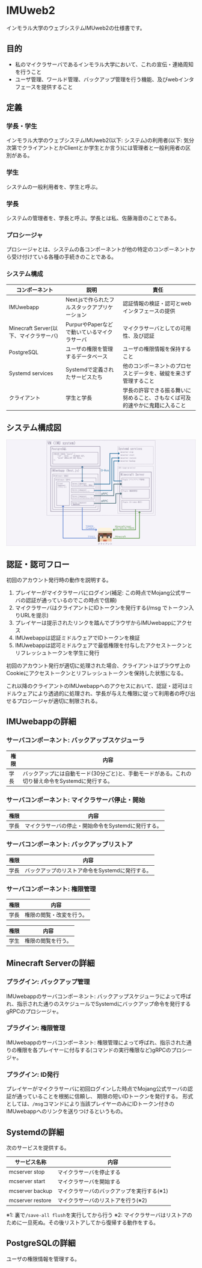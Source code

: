 # IMUweb2

インモラル大学のウェブシステムIMUweb2の仕様書です。

## 目的

* 私のマイクラサーバであるインモラル大学において、これの宣伝・連絡周知を行うこと
* ユーザ管理、ワールド管理、バックアップ管理を行う機能、及びwebインタフェースを提供すること

## 定義

### 学長・学生

インモラル大学のウェブシステムIMUweb2(以下: システム)の利用者(以下: 気分次第でクライアントとかClientとか学生とか言う)には管理者と一般利用者の区別がある。

### 学生

システムの一般利用者を、学生と呼ぶ。

### 学長

システムの管理者を、学長と呼ぶ。学長とは私、佐藤海音のことである。

### プロシージャ

プロシージャとは、システムの各コンポーネントが他の特定のコンポーネントから受け付けている各種の手続きのことである。

### システム構成

|コンポーネント|説明|責任|
|---|---|---|
|IMUwebapp|Next.jsで作られたフルスタックアプリケーション|認証情報の検証・認可とwebインタフェースの提供|
|Minecraft Server(以下、マイクラサーバ)|PurpurやPaperなどで動いているマイクラサーバ|マイクラサーバとしての可用性、及び認証|
|PostgreSQL|ユーザの権限を管理するデータベース|ユーザの権限情報を保持すること|
|Systemd services|Systemdで定義されたサービスたち|他のコンポーネントのプロセスとデータを、破綻を来さず管理すること|
|クライアント|学生と学長|学長の許容できる振る舞いに努めること、さもなくば可及的速やかに鬼籍に入ること|

## システム構成図

![システム構成図](/spec_assets/システム構成図.png "システム構成図")

## 認証・認可フロー

初回のアカウント発行時の動作を説明する。

1. プレイヤーがマイクラサーバにログイン(補足: この時点でMojang公式サーバの認証が通っているのでこの時点で信頼)
1. マイクラサーバはクライアントにIDトークンを発行する(/msg でトークン入りURLを提示)
1. プレイヤーは提示されたリンクを踏んでブラウザからIMUwebappにアクセス
1. IMUwebappは認証ミドルウェアでIDトークンを検証
1. IMUwebappは認可ミドルウェアで最低権限を付与したアクセストークンとリフレッシュトークンを学生に発行

初回のアカウント発行が適切に処理された場合、クライアントはブラウザ上のCookieにアクセストークンとリフレッシュトークンを保持した状態になる。

これ以降のクライアントのIMUwebappへのアクセスにおいて、認証・認可はミドルウェアにより透過的に処理され、学長が与えた権限に従って利用者の呼び出せるプロシージャが適切に制限される。

## IMUwebappの詳細

### サーバコンポーネント: バックアップスケジューラ

|権限|内容|
|---|---|
|学長|バックアップには自動モード(30分ごと)と、手動モードがある。これの切り替え命令をSystemdに発行する。|

### サーバコンポーネント: マイクラサーバ停止・開始

|権限|内容|
|---|---|
|学長|マイクラサーバの停止・開始命令をSystemdに発行する。|

### サーバコンポーネント: バックアップリストア

|権限|内容|
|---|---|
|学長|バックアップのリストア命令をSystemdに発行する。|

### サーバコンポーネント: 権限管理

|権限|内容|
|---|---|
|学長|権限の閲覧・改変を行う。|

|権限|内容|
|---|---|
|学生|権限の閲覧を行う。|

## Minecraft Serverの詳細

### プラグイン: バックアップ管理

IMUwebappのサーバコンポーネント: バックアップスケジューラによって呼ばれ、指示された通りのスケジュールでSystemdにバックアップ命令を発行するgRPCのプロシージャ。

### プラグイン: 権限管理

IMUwebappのサーバコンポーネント: 権限管理によって呼ばれ、指示された通りの権限を各プレイヤーに付与する(コマンドの実行権限など)gRPCのプロシージャ。

### プラグイン: ID発行

プレイヤーがマイクラサーバに初回ログインした時点でMojang公式サーバの認証が通っていることを根拠に信頼し、
期限の短いIDトークンを発行する。
形式としては、`/msg`コマンドにより当該プレイヤーのみにIDトークン付きのIMUwebappへのリンクを送りつけるというもの。

## Systemdの詳細

次のサービスを提供する。

|サービス名称|内容|
|---|---|
|mcserver stop|マイクラサーバを停止する|
|mcserver start|マイクラサーバを開始する|
|mcserver backup|マイクラサーバのバックアップを実行する(※1)|
|mcserver restore|マイクラサーバのリストアを行う(※2)|

※1: 裏で`/save-all flush`を実行してから行う
※2: マイクラサーバはリストアのために一旦死ぬ。その後リストアしてから復帰する動作をする。

## PostgreSQLの詳細

ユーザの権限情報を管理する。
